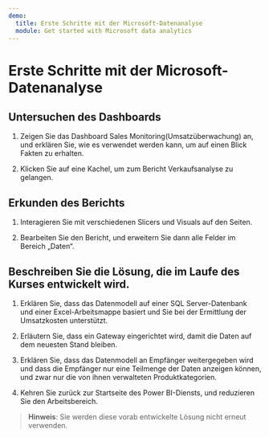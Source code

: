 ```yaml
---
demo:
  title: Erste Schritte mit der Microsoft-Datenanalyse
  module: Get started with Microsoft data analytics
---
```


# Erste Schritte mit der Microsoft-Datenanalyse

## Untersuchen des Dashboards

1. Zeigen Sie das Dashboard Sales Monitoring(Umsatzüberwachung) an, und erklären Sie, wie es verwendet werden kann, um auf einen Blick Fakten zu erhalten.

1. Klicken Sie auf eine Kachel, um zum Bericht Verkaufsanalyse zu gelangen.

## Erkunden des Berichts

1. Interagieren Sie mit verschiedenen Slicers und Visuals auf den Seiten.

1. Bearbeiten Sie den Bericht, und erweitern Sie dann alle Felder im Bereich „Daten“.

## Beschreiben Sie die Lösung, die im Laufe des Kurses entwickelt wird.

1. Erklären Sie, dass das Datenmodell auf einer SQL Server-Datenbank und einer Excel-Arbeitsmappe basiert und Sie bei der Ermittlung der Umsatzkosten unterstützt.

1. Erläutern Sie, dass ein Gateway eingerichtet wird, damit die Daten auf dem neuesten Stand bleiben.

1. Erklären Sie, dass das Datenmodell an Empfänger weitergegeben wird und dass die Empfänger nur eine Teilmenge der Daten anzeigen können, und zwar nur die von ihnen verwalteten Produktkategorien.

1. Kehren Sie zurück zur Startseite des Power BI-Diensts, und reduzieren Sie den Arbeitsbereich.

> **Hinweis**: Sie werden diese vorab entwickelte Lösung nicht erneut verwenden.
